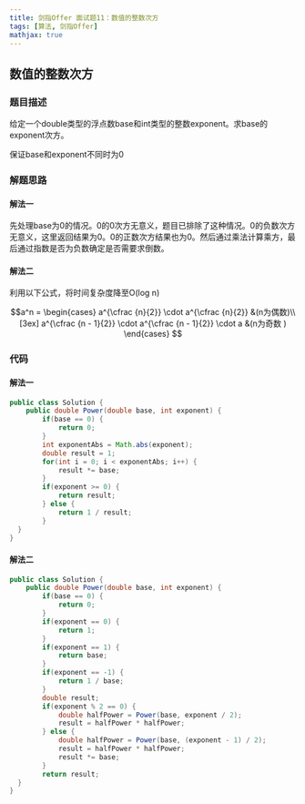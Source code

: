```yaml
---
title: 剑指Offer 面试题11：数值的整数次方
tags: [算法, 剑指Offer]
mathjax: true
---
```


## 数值的整数次方

### 题目描述

给定一个double类型的浮点数base和int类型的整数exponent。求base的exponent次方。

保证base和exponent不同时为0

### 解题思路

#### 解法一

先处理base为0的情况。0的0次方无意义，题目已排除了这种情况。0的负数次方无意义，这里返回结果为0。0的正数次方结果也为0。然后通过乘法计算乘方，最后通过指数是否为负数确定是否需要求倒数。

#### 解法二

利用以下公式，将时间复杂度降至O(log n)

$$a^n = 
\begin{cases}  
a^{\cfrac {n}{2}} \cdot a^{\cfrac {n}{2}} &(n为偶数)\\[3ex] 
a^{\cfrac {n - 1}{2}} \cdot a^{\cfrac {n - 1}{2}} \cdot a &(n为奇数 )
\end{cases}
$$


### 代码

#### 解法一

```java
public class Solution {
    public double Power(double base, int exponent) {
        if(base == 0) {
            return 0;
        }
        int exponentAbs = Math.abs(exponent);
        double result = 1;
        for(int i = 0; i < exponentAbs; i++) {
            result *= base;
        }
        if(exponent >= 0) {
            return result;
        } else {
            return 1 / result;
        }
  }
}
```

#### 解法二

```java
public class Solution {
    public double Power(double base, int exponent) {
        if(base == 0) {
            return 0;
        }
        if(exponent == 0) {
            return 1;
        }
        if(exponent == 1) {
            return base;
        }
        if(exponent == -1) {
            return 1 / base;
        }
        double result;
        if(exponent % 2 == 0) {
            double halfPower = Power(base, exponent / 2);
            result = halfPower * halfPower;
        } else {
            double halfPower = Power(base, (exponent - 1) / 2);
            result = halfPower * halfPower;
            result *= base;
        }
        return result;
  }
}
```